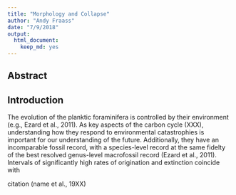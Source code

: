 ```yaml
---
title: "Morphology and Collapse"
author: "Andy Fraass"
date: "7/9/2018"
output: 
  html_document: 
    keep_md: yes
---
```




## Abstract

## Introduction
The evolution of the planktic foraminifera is controlled by their environment (e.g., Ezard et al., 2011). As key aspects of the carbon cycle (XXX), understanding how they respond to environmental catastrophies is important for our understanding of the future. Additionally, they have an incomparable fossil record, with a species-level record at the same fidelty of the best resolved genus-level macrofossil record (Ezard et al., 2011). Intervals of significantly high rates of origination and extinction coincide with 



citation (name et al., 19XX)
